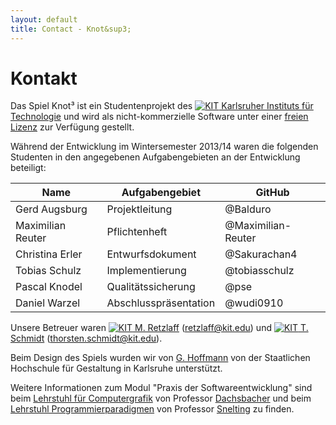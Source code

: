 ```yaml
---
layout: default
title: Contact - Knot&sup3;
---
```


# Kontakt

Das Spiel Knot&sup3; ist ein Studentenprojekt des [![KIT]({{site.baseurl}}img/kit.ico "KIT") Karlsruher Instituts für Technologie](http://www.informatik.kit.edu/)
und wird als nicht-kommerzielle Software unter einer [freien Lizenz](license.html) zur Verfügung gestellt.

Während der Entwicklung im Wintersemester 2013/14 waren die folgenden Studenten in den angegebenen Aufgabengebieten an der Entwicklung beteiligt:

| Name              | Aufgabengebiet             | GitHub              |
| ----------------- | -------------------------- | ------------------- |
| Gerd Augsburg     | Projektleitung             | @Balduro            |
| Maximilian Reuter | Pflichtenheft              | @Maximilian-Reuter  |
| Christina Erler   | Entwurfsdokument           | @Sakurachan4        |
| Tobias Schulz     | Implementierung            | @tobiasschulz       |
| Pascal Knodel     | Qualitätssicherung         | @pse                |
| Daniel Warzel     | Abschlusspräsentation      | @wudi0910           |

Unsere Betreuer waren [![KIT]({{site.baseurl}}img/kit.ico "KIT") M. Retzlaff](https://cg.ivd.kit.edu/retzlaff/) (<retzlaff@kit.edu>) und [![KIT]({{site.baseurl}}img/kit.ico "KIT") T. Schmidt](https://cg.ivd.kit.edu/schmidt/index.php) (<thorsten.schmidt@kit.edu>).

Beim Design des Spiels wurden wir von [G. Hoffmann](http://postdigital.hfg-karlsruhe.de/users/greta-luise-hoffmann) von der Staatlichen Hochschule für Gestaltung in Karlsruhe unterstützt.

  Weitere Informationen zum Modul "Praxis der Softwareentwicklung" sind beim [Lehrstuhl für Computergrafik](http://cg.ivd.kit.edu/lehre/ws2013/pse/index.php)
von Professor [Dachsbacher](http://cg.ivd.kit.edu/dachsbacher/index.php) und beim [Lehrstuhl Programmierparadigmen](http://pp.info.uni-karlsruhe.de/lehre/WS201314/pse/)
von Professor [Snelting](http://pp.info.uni-karlsruhe.de/personhp/gregor_snelting.php) zu finden.
